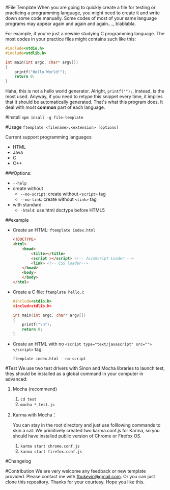 #File Template
When you are going to quickly create a file for testing or practicing a programming language, you might need to create it and write down some code manually. Some codes of most of your same language programs may appear again and again and again...., blablabla.

For example, if you're just a newbie studying C programming language. The most codes in your practice files might contains such like this:
```c
#include<stdio.h>
#include<stdlib.h>

int main(int argc, char* argv[])
{
	printf("Hello World!");
	return 0;
}
```

Haha, this is not a hello world generator. Alright, `printf("");`, instead, is the most used. Anyway, if you need to retype this snippet every time, it implies that it should be automatically generated. That's what this program does. It deal with most **common** part of each language.


#Install
`npm insall -g file-template`

#Usage
`ftemplate <filename>.<extension> [options]`

Current support programming languages: 
* HTML
* Java
* C
* C++

###Options:

* `--help`
* create without
	* `--no-script`: create without `<script>` tag
	* `--no-link`: create without `<link>` tag
* with standard
	* `-html4`: use html doctype before HTML5	

##example

* Create an HTML: `ftemplate index.html`

	```html
	<!DOCTYPE>
	<html>
		<head>
			<tilte></title>
			<script ></script> <!-- JavaScript Loader -->
			<link> <!-- CSS loader-->
		</head>
		<body>		
		</body>
	</html>
	```

* Create a C file: `ftemplate hello.c`

	```c
	#include<stdio.h>
	#includ<stdlib.h>
	
	int main(int argc, char* argv[])
	{
		printf("\n");
		return 0;
	}
	```

* Create an HTML with no `<script type="text/javascript" src=""></script>` tag:
	
	`ftemplate index.html --no-script`

#Test
We use two test drivers with Sinon and Mocha libraries to launch test, they should be installed as a global command in your computer in advanced:

1. Mocha (recommend)
 
	1. `cd test`
	2. `mocha *_test.js`	

2. Karma with Mocha：
	
	You can stay in the root directory and just use folllowing commands to skin a cat. We primitively created two karma.conf.js for Karma, so you should have installed public version of Chrome or Firefox OS. 
	
	1. `karma start chrome.conf.js` 
	2. `karma start firefox.conf.js`

#Changelog

#Contribution
We are very welcome any feedback or new template provided. Please contact me with fbukevin@gmail.com. Or you can just clone this repository. Thanks for your courtesy. Hope you like this.
